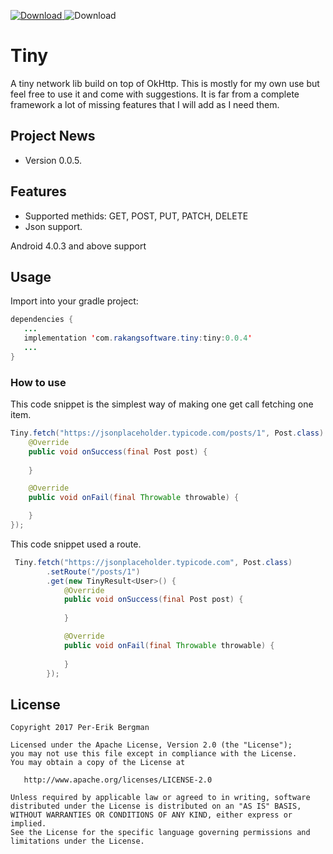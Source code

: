  [ ![Download](https://api.bintray.com/packages/pererikbergman/maven/tiny/images/download.svg) ](https://bintray.com/pererikbergman/maven/tiny/_latestVersion) ![Download](https://travis-ci.org/pererikbergman/android-tiny.svg?branch=master)

# Tiny
A tiny network lib build on top of OkHttp. This is mostly for my own use but feel free to use it and come with suggestions. It is far from a complete framework a lot of missing features that I will add as I need them. 

## Project News 
 * Version 0.0.5.

## Features
 * Supported methids: GET, POST, PUT, PATCH, DELETE
 * Json support.

Android 4.0.3 and above support

## Usage
Import into your gradle project:
 ``` java
dependencies {
    ...
    implementation 'com.rakangsoftware.tiny:tiny:0.0.4'
    ...
}
```

### How to use
This code snippet is the simplest way of making one get call fetching one item.
``` java
Tiny.fetch("https://jsonplaceholder.typicode.com/posts/1", Post.class).get(new TinyResult<Post>() {
    @Override
    public void onSuccess(final Post post) {
                
    }

    @Override
    public void onFail(final Throwable throwable) {

    }
});
```

This code snippet used a route.
``` java
 Tiny.fetch("https://jsonplaceholder.typicode.com", Post.class)
        .setRoute("/posts/1")
        .get(new TinyResult<User>() {
            @Override
            public void onSuccess(final Post post) {
         
            }

            @Override
            public void onFail(final Throwable throwable) {
         
            }
        });
```
 

## License

    Copyright 2017 Per-Erik Bergman

    Licensed under the Apache License, Version 2.0 (the "License");
    you may not use this file except in compliance with the License.
    You may obtain a copy of the License at

       http://www.apache.org/licenses/LICENSE-2.0

    Unless required by applicable law or agreed to in writing, software
    distributed under the License is distributed on an "AS IS" BASIS,
    WITHOUT WARRANTIES OR CONDITIONS OF ANY KIND, either express or implied.
    See the License for the specific language governing permissions and
    limitations under the License.
